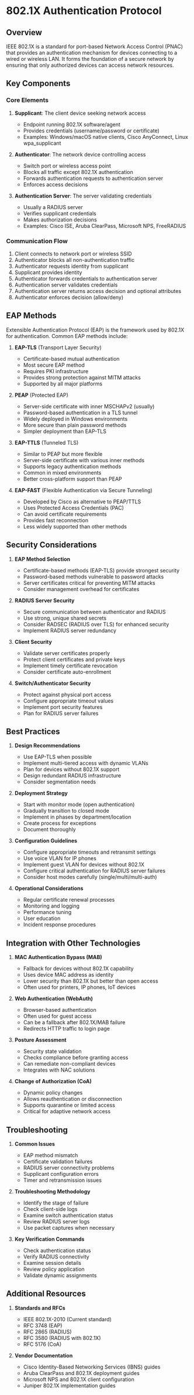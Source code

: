 # 802.1X Authentication Protocol

## Overview

IEEE 802.1X is a standard for port-based Network Access Control (PNAC) that provides an authentication mechanism for devices connecting to a wired or wireless LAN. It forms the foundation of a secure network by ensuring that only authorized devices can access network resources.

## Key Components

### Core Elements

1. **Supplicant**: The client device seeking network access 
   - Endpoint running 802.1X software/agent
   - Provides credentials (username/password or certificate)
   - Examples: Windows/macOS native clients, Cisco AnyConnect, Linux wpa_supplicant

2. **Authenticator**: The network device controlling access
   - Switch port or wireless access point
   - Blocks all traffic except 802.1X authentication
   - Forwards authentication requests to authentication server
   - Enforces access decisions

3. **Authentication Server**: The server validating credentials
   - Usually a RADIUS server
   - Verifies supplicant credentials
   - Makes authorization decisions
   - Examples: Cisco ISE, Aruba ClearPass, Microsoft NPS, FreeRADIUS

### Communication Flow

1. Client connects to network port or wireless SSID
2. Authenticator blocks all non-authentication traffic
3. Authenticator requests identity from supplicant
4. Supplicant provides identity
5. Authenticator forwards credentials to authentication server
6. Authentication server validates credentials
7. Authentication server returns access decision and optional attributes
8. Authenticator enforces decision (allow/deny)

## EAP Methods

Extensible Authentication Protocol (EAP) is the framework used by 802.1X for authentication. Common EAP methods include:

1. **EAP-TLS** (Transport Layer Security)
   - Certificate-based mutual authentication
   - Most secure EAP method
   - Requires PKI infrastructure
   - Provides strong protection against MITM attacks
   - Supported by all major platforms

2. **PEAP** (Protected EAP)
   - Server-side certificate with inner MSCHAPv2 (usually)
   - Password-based authentication in a TLS tunnel
   - Widely deployed in Windows environments
   - More secure than plain password methods
   - Simpler deployment than EAP-TLS

3. **EAP-TTLS** (Tunneled TLS)
   - Similar to PEAP but more flexible
   - Server-side certificate with various inner methods
   - Supports legacy authentication methods
   - Common in mixed environments
   - Better cross-platform support than PEAP

4. **EAP-FAST** (Flexible Authentication via Secure Tunneling)
   - Developed by Cisco as alternative to PEAP/TTLS
   - Uses Protected Access Credentials (PAC)
   - Can avoid certificate requirements
   - Provides fast reconnection
   - Less widely supported than other methods

## Security Considerations

1. **EAP Method Selection**
   - Certificate-based methods (EAP-TLS) provide strongest security
   - Password-based methods vulnerable to password attacks
   - Server certificates critical for preventing MITM attacks
   - Consider management overhead for certificates

2. **RADIUS Server Security**
   - Secure communication between authenticator and RADIUS
   - Use strong, unique shared secrets
   - Consider RADSEC (RADIUS over TLS) for enhanced security
   - Implement RADIUS server redundancy

3. **Client Security**
   - Validate server certificates properly
   - Protect client certificates and private keys
   - Implement timely certificate revocation
   - Consider certificate auto-enrollment

4. **Switch/Authenticator Security**
   - Protect against physical port access
   - Configure appropriate timeout values
   - Implement port security features
   - Plan for RADIUS server failures

## Best Practices

1. **Design Recommendations**
   - Use EAP-TLS when possible
   - Implement multi-tiered access with dynamic VLANs
   - Plan for devices without 802.1X support
   - Design redundant RADIUS infrastructure
   - Consider segmentation needs

2. **Deployment Strategy**
   - Start with monitor mode (open authentication)
   - Gradually transition to closed mode
   - Implement in phases by department/location
   - Create process for exceptions
   - Document thoroughly

3. **Configuration Guidelines**
   - Configure appropriate timeouts and retransmit settings
   - Use voice VLAN for IP phones
   - Implement guest VLAN for devices without 802.1X
   - Configure critical authentication for RADIUS server failures
   - Consider host modes carefully (single/multi/multi-auth)

4. **Operational Considerations**
   - Regular certificate renewal processes
   - Monitoring and logging
   - Performance tuning
   - User education
   - Incident response procedures

## Integration with Other Technologies

1. **MAC Authentication Bypass (MAB)**
   - Fallback for devices without 802.1X capability
   - Uses device MAC address as identity
   - Lower security than 802.1X but better than open access
   - Often used for printers, IP phones, IoT devices

2. **Web Authentication (WebAuth)**
   - Browser-based authentication
   - Often used for guest access
   - Can be a fallback after 802.1X/MAB failure
   - Redirects HTTP traffic to login page

3. **Posture Assessment**
   - Security state validation
   - Checks compliance before granting access
   - Can remediate non-compliant devices
   - Integrates with NAC solutions

4. **Change of Authorization (CoA)**
   - Dynamic policy changes
   - Allows reauthentication or disconnection
   - Supports quarantine or limited access
   - Critical for adaptive network access

## Troubleshooting

1. **Common Issues**
   - EAP method mismatch
   - Certificate validation failures
   - RADIUS server connectivity problems
   - Supplicant configuration errors
   - Timer and retransmission issues

2. **Troubleshooting Methodology**
   - Identify the stage of failure
   - Check client-side logs
   - Examine switch authentication status
   - Review RADIUS server logs
   - Use packet captures when necessary

3. **Key Verification Commands**
   - Check authentication status
   - Verify RADIUS connectivity
   - Examine session details
   - Review policy application
   - Validate dynamic assignments

## Additional Resources

1. **Standards and RFCs**
   - IEEE 802.1X-2010 (Current standard)
   - RFC 3748 (EAP)
   - RFC 2865 (RADIUS)
   - RFC 3580 (RADIUS with 802.1X)
   - RFC 5176 (CoA)

2. **Vendor Documentation**
   - Cisco Identity-Based Networking Services (IBNS) guides
   - Aruba ClearPass and 802.1X deployment guides
   - Microsoft NPS and 802.1X client configuration
   - Juniper 802.1X implementation guides
